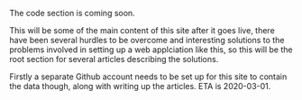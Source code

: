 The code section is coming soon.

This will be some of the main content of this site after it goes live, there have been several hurdles to be overcome and interesting solutions to the problems involved in setting up a web applciation like this, so this will be the root section for several articles describing the solutions.

Firstly a separate Github account needs to be set up for this site to contain the data though, along with writing up the articles. ETA is 2020-03-01.
